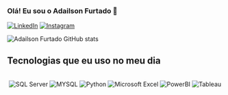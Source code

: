 ### Olá! Eu sou o Adailson Furtado 🤙

[![LinkedIn](https://img.shields.io/badge/LinkedIn-0077B5?style=for-the-badge&logo=linkedin&logoColor=white)](https://www.linkedin.com/in/adailson-furtado-5babb980/)
[![Instagram](https://img.shields.io/badge/Instagram-E4405F?style=for-the-badge&logo=instagram&logoColor=white)](https://instagram.com/adailsonfurtado)

![Adailson Furtado GitHub stats](https://github-readme-stats.vercel.app/api?username=AdailsonFurtado&show_icons=true&theme=dracula)

## Tecnologias que eu uso no meu dia

<div style="display: inline_block; text-align: center;"><br/>
    <img alt="SQL Server" src="https://img.shields.io/badge/Microsoft_SQL_Server-CC2927?style=for-the-badge&logo=microsoft-sql-server&logoColor=white" />
    <img alt="MYSQL" src="https://img.shields.io/badge/MySQL-00000F?style=for-the-badge&logo=mysql&logoColor=white" />
    <img alt="Python" src="https://img.shields.io/badge/Python-3776AB?style=for-the-badge&logo=python&logoColor=white" />
    <img alt="Microsoft Excel" src="https://img.shields.io/badge/Microsoft_Excel-217346?style=for-the-badge&logo=microsoft-excel&logoColor=white" />
    <img alt="PowerBI" src="https://img.shields.io/badge/workspace-143157?style=for-the-badge&logo=NX&logoColor=white" />
    <img alt="Tableau" src="https://img.shields.io/badge/Tableau-E97627?style=for-the-badge&logo=Tableau&logoColor=white" />
</div>


